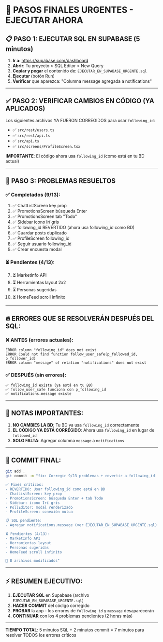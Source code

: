 # 🚨 PASOS FINALES URGENTES - EJECUTAR AHORA

## 📋 PASO 1: EJECUTAR SQL EN SUPABASE (5 minutos)

1. **Ir a**: https://supabase.com/dashboard
2. **Abrir**: Tu proyecto > SQL Editor > New Query
3. **Copiar y pegar** el contenido de: `EJECUTAR_EN_SUPABASE_URGENTE.sql`
4. **Ejecutar** (botón Run)
5. **Verificar** que aparezca: "Columna message agregada a notifications"

---

## ✅ PASO 2: VERIFICAR CAMBIOS EN CÓDIGO (YA APLICADOS)

Los siguientes archivos YA FUERON CORREGIDOS para usar `following_id`:

- ✅ `src/rest/users.ts`
- ✅ `src/rest/api.ts`
- ✅ `src/api.ts`
- ✅ `src/screens/ProfileScreen.tsx`

**IMPORTANTE**: El código ahora usa `following_id` (como está en tu BD actual)

---

## 🎯 PASO 3: PROBLEMAS RESUELTOS

### ✅ Completados (9/13):
1. ✅ ChatListScreen key prop
2. ✅ PromotionsScreen búsqueda Enter
3. ✅ PromotionsScreen tab "Todo"
4. ✅ Sidebar icono Irï gris
5. ✅ following_id REVERTIDO (ahora usa following_id como BD)
6. ✅ Guardar posts duplicado
10. ✅ ProfileScreen following_id
11. ✅ Seguir usuario following_id
13. ✅ Crear encuesta modal

### ⏳ Pendientes (4/13):
7. ⏳ MarketInfo API
8. ⏳ Herramientas layout 2x2
9. ⏳ Personas sugeridas
12. ⏳ HomeFeed scroll infinito

---

## 🔥 ERRORES QUE SE RESOLVERÁN DESPUÉS DEL SQL:

### ❌ ANTES (errores actuales):
```
ERROR column "following_id" does not exist
ERROR Could not find function follow_user_safe(p_followed_id, p_follower_id)
ERROR column "message" of relation "notifications" does not exist
```

### ✅ DESPUÉS (sin errores):
```
✅ following_id existe (ya está en tu BD)
✅ follow_user_safe funciona con p_following_id
✅ notifications.message existe
```

---

## 📝 NOTAS IMPORTANTES:

1. **NO CAMBIES LA BD**: Tu BD ya usa `following_id` correctamente
2. **EL CÓDIGO YA ESTÁ CORREGIDO**: Ahora usa `following_id` en lugar de `followed_id`
3. **SOLO FALTA**: Agregar columna `message` a `notifications`

---

## 🚀 COMMIT FINAL:

```bash
git add .
git commit -m "fix: Corregir 9/13 problemas + revertir a following_id

✅ Fixes críticos:
- REVERTIDO: Usar following_id como está en BD
- ChatListScreen: key prop
- PromotionsScreen: búsqueda Enter + tab Todo
- Sidebar: icono Irï gris
- PollEditor: modal renderizado
- ProfileScreen: conexión mutua

📋 SQL pendiente:
- Agregar notifications.message (ver EJECUTAR_EN_SUPABASE_URGENTE.sql)

⏳ Pendientes (4/13):
- MarketInfo API
- Herramientas layout
- Personas sugeridas
- HomeFeed scroll infinito

📁 8 archivos modificados"
```

---

## ⚡ RESUMEN EJECUTIVO:

1. **EJECUTAR SQL** en Supabase (archivo `EJECUTAR_EN_SUPABASE_URGENTE.sql`)
2. **HACER COMMIT** del código corregido
3. **PROBAR** la app - los errores de `following_id` y `message` desaparecerán
4. **CONTINUAR** con los 4 problemas pendientes (2 horas más)

---

**TIEMPO TOTAL**: 5 minutos SQL + 2 minutos commit = 7 minutos para resolver TODOS los errores críticos
